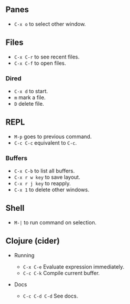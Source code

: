 ## Panes
- `C-x o` to select other window.

## Files
- `C-x C-r` to see recent files.
- `C-x C-f` to open files.

### Dired

- `C-x d` to start.
- `m` mark a file.
- `D` delete file.

## REPL
- `M-p` goes to previous command.
- `C-c C-c` equivalent to `C-c`.

### Buffers

- `C-x C-b` to list all buffers.
- `C-x r w key` to save layout.
- `C-x r j key` to reapply.
- `C-x 1` to delete other windows.

## Shell

- `M-|` to run command on selection.

## Clojure (cider)

- Running
  - `C-x C-e` Evaluate expression immediately.
  - `C-c C-k` Compile current buffer.
  
- Docs
  - `C-c C-d C-d` See docs.
